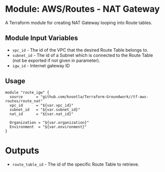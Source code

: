 Module: AWS/Routes - NAT Gateway
================================

A Terraform module for creating NAT Gateway looping into Route tables.

Module Input Variables
----------------------
- `vpc_id` - The id of the VPC that the desired Route Table belongs to.
- `subnet_id` - The id of a Subnet which is connected to the Route Table (not be exported if not given in parameter).
- `igw_id` - Internet gateway ID

Usage
-----

```hcl
module "route_igw" {
  source      = "github.com/kvootla/Terraform-Groundwork//tf-aws-routes/route_nat"
  vpc_id      = "${var.vpc_id}"
  subnet_id   = "${var.subnet_id}"
  nat_id      = "${var.nat_id}"

  Organization = "${var.organization}"
  Environment  = "${var.environment}"
}
```

Outputs
=======

- `route_table_id` - The id of the specific Route Table to retrieve.
